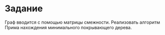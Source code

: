 # Задание
Граф вводится с помощью матрицы смежности. Реализовать алгоритм Прима нахождения минимального покрывающего дерева.
